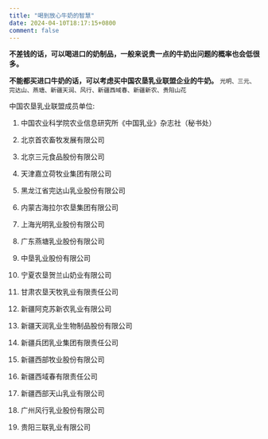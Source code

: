 ```yaml
---
title: "喝到放心牛奶的智慧"
date: 2024-04-10T18:17:15+0800
comment: false
---
```


**不差钱的话，可以喝进口的奶制品，一般来说贵一点的牛奶出问题的概率也会低很多。**

**不能都买进口牛奶的话，可以考虑买中国农垦乳业联盟企业的牛奶。** `光明、三元、完达山、燕塘、新疆天润、风行、新疆西域春、新疆新农、贵阳山花`

中国农垦乳业联盟成员单位: 

1. 中国农业科学院农业信息研究所《中国乳业》杂志社（秘书处）

2. 北京首农畜牧发展有限公司

3. 北京三元食品股份有限公司

4. 天津嘉立荷牧业集团有限公司

5. 黑龙江省完达山乳业股份有限公司

6. 内蒙古海拉尔农垦集团有限公司

7. 上海光明乳业股份有限公司

8. 广东燕塘乳业股份有限公司

9. 中垦乳业股份有限公司

10. 宁夏农垦贺兰山奶业有限公司

11. 甘肃农垦天牧乳业有限责任公司

12. 新疆阿克苏新农乳业有限公司

13. 新疆天润乳业生物制品股份有限公司

14. 新疆兵团乳业集团有限责任公司

15. 新疆西部牧业股份有限公司

16. 新疆西域春有限责任公司

17. 新疆西部天山乳业有限公司

18. 广州风行乳业股份有限公司

19. 贵阳三联乳业有限公司